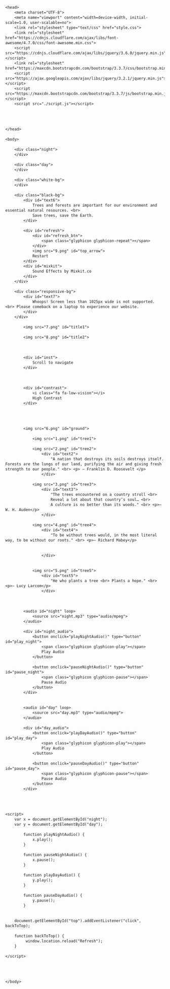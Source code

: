 <!DOCTYPE html>
<html>

    <head>
        <meta charset="UTF-8">
        <meta name="viewport" content="width=device-width, initial-scale=1.0, user-scalable=no">
        <link rel="stylesheet" type="text/css" href="style.css">
        <link rel="stylesheet" href="https://cdnjs.cloudflare.com/ajax/libs/font-awesome/4.7.0/css/font-awesome.min.css">
        <script src="https://cdnjs.cloudflare.com/ajax/libs/jquery/3.6.0/jquery.min.js"></script>
        <link rel="stylesheet" href="https://maxcdn.bootstrapcdn.com/bootstrap/3.3.7/css/bootstrap.min.css">
        <script src="https://ajax.googleapis.com/ajax/libs/jquery/3.2.1/jquery.min.js"></script>
        <script src="https://maxcdn.bootstrapcdn.com/bootstrap/3.3.7/js/bootstrap.min.js"></script>
        <script src="./script.js"></script>



        
    </head>

    <body>

        <div class="night"> 
        </div>

        <div class="day">
        </div>

        <div class="white-bg">
        </div>

        <div class="black-bg">
            <div id="text6">
                Trees and forests are important for our environment and essential natural resources. <br>
                Save trees, save the Earth.
            </div>

            <div id="refresh">
                <div id="refresh_btn">
                    <span class="glyphicon glyphicon-repeat"></span>
                </div>
                <img src="9.png" id="top_arrow">
                Restart
            </div>
            <div id="mixkit">
                Sound Effects by Mixkit.co
            </div>
        </div>

        <div class="responsive-bg">
            <div id="text7">
                Whoops! Screen less than 1025px wide is not supported. <br> Please comeback on a laptop to experience our website.
            </div>
        </div>

            <img src="7.png" id="title1">

            <img src="8.png" id="title2">



            <div id="inst">
                Scroll to navigate
            </div>



            <div id="contrast"> 
                <i class="fa fa-low-vision"></i>
                High Contrast
            </div>




            <img src="6.png" id="ground">

                <img src="1.png" id="tree1">
            
                <img src="2.png" id="tree2">
                    <div id="text2">
                        "A nation that destroys its soils destroys itself. Forests are the lungs of our land, purifying the air and giving fresh strength to our people." <br> <p> ― Franklin D. Roosevelt </p>
                    </div>
                
                <img src="3.png" id="tree3">
                    <div id="text3">
                        "The trees encountered on a country stroll <br>
                        Reveal a lot about that country’s soul… <br>
                        A culture is no better than its woods." <br> <p>― W. H. Auden</p>
                    </div>
            
                <img src="4.png" id="tree4">
                    <div id="text4">
                        "To be without trees would, in the most literal way, to be without our roots." <br> <p>― Richard Mabey</p>


                    </div>
                
            
                <img src="5.png" id="tree5">
                    <div id="text5">
                        "He who plants a tree <br> Plants a hope." <br> <p>― Lucy Larcom</p>
                    </div>



            <audio id="night" loop>
                <source src="night.mp3" type="audio/mpeg">
            </audio>

            <div id="night_audio">
                <button onclick="playNightAudio()" type="button" id="play_night">
                    <span class="glyphicon glyphicon-play"></span>
                    Play Audio
                </button>

                <button onclick="pauseNightAudio()" type="button" id="pause_night">
                    <span class="glyphicon glyphicon-pause"></span>
                    Pause Audio
                </button>
            </div>


            <audio id="day" loop>
                <source src="day.mp3" type="audio/mpeg">
            </audio>

            <div id="day_audio">
                <button onclick="playDayAudio()" type="button" id="play_day">
                    <span class="glyphicon glyphicon-play"></span>
                    Play Audio
                </button>

                <button onclick="pauseDayAudio()" type="button" id="pause_day">
                    <span class="glyphicon glyphicon-pause"></span>
                    Pause Audio
                </button>
            </div>

    
    
    
    <script>
        var x = document.getElementById("night");
        var y = document.getElementById("day");

            function playNightAudio() {
                x.play();
            }

            function pauseNightAudio() {
                x.pause();
            }

            function playDayAudio() {
                y.play();
            }

            function pauseDayAudio() {
                y.pause();
            }


        document.getElementById("top").addEventListener("click", backToTop);

        function backToTop() {
             window.location.reload("Refresh");
        }

    </script>


        

    </body>

</html>
